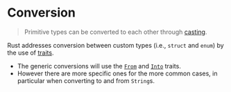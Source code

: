 # Conversion

> Primitive types can be converted to each other through [casting].

Rust addresses conversion between custom types (i.e., `struct` and `enum`)
by the use of [traits].

- The generic conversions will use the [`From`] and [`Into`] traits.
- However there are more specific ones for the more common cases, in particular when converting to and
  from `String`s.

[casting]: types/cast.md

[traits]: trait.md

[`From`]: https://doc.rust-lang.org/std/convert/trait.From.html

[`Into`]: https://doc.rust-lang.org/std/convert/trait.Into.html
